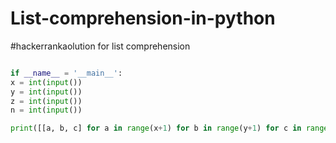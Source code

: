 # List-comprehension-in-python

#hackerrankaolution for list comprehension

```python

if __name__ = '__main__':
x = int(input())
y = int(input())
z = int(input())
n = int(input())

print([[a, b, c] for a in range(x+1) for b in range(y+1) for c in range(z+1) if(x+y+z! =n)])
